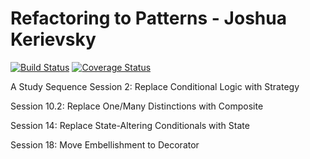 Refactoring to Patterns - Joshua Kerievsky
=====================
[![Build Status](https://travis-ci.org/avalax/refactoringToPatterns.png?branch=master)](https://travis-ci.org/avalax/refactoringToPatterns) [![Coverage Status](https://img.shields.io/coveralls/avalax/refactoringToPatterns.svg)](https://coveralls.io/r/avalax/refactoringToPatterns)

A Study Sequence
Session 2: Replace Conditional Logic with Strategy

Session 10.2: Replace One/Many Distinctions with Composite

Session 14: Replace State-Altering Conditionals with State

Session 18: Move Embellishment to Decorator
